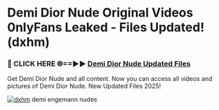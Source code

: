 # Demi Dior Nude Original Videos 0nlyFans Leaked - Files Updated! (dxhm)

<h3>🔴 CLICK HERE 🌐==►► <a href="https://tinyurl.com/yrmya6cz" rel="nofollow">Demi Dior Nude Updated Files</a></h3>

Get Demi Dior Nude and all content. Now you can access all videos and pictures of Demi Dior Nude. New Updated Files 2025!

[![dxhm](https://i.imgur.com/FMdXYCs.gif)](https://tinyurl.com/yrmya6cz)
demi engemann nudes